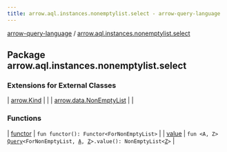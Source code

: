 ```yaml
---
title: arrow.aql.instances.nonemptylist.select - arrow-query-language
---
```


[arrow-query-language](../index.html) / [arrow.aql.instances.nonemptylist.select](./index.html)

## Package arrow.aql.instances.nonemptylist.select

### Extensions for External Classes

| [arrow.Kind](arrow.-kind/index.html) |  |
| [arrow.data.NonEmptyList](arrow.data.-non-empty-list/index.html) |  |

### Functions

| [functor](functor.html) | `fun functor(): Functor<ForNonEmptyList>` |
| [value](value.html) | `fun <A, Z> `[`Query`](../arrow.aql/-query/index.html)`<ForNonEmptyList, `[`A`](value.html#A)`, `[`Z`](value.html#Z)`>.value(): NonEmptyList<`[`Z`](value.html#Z)`>` |

